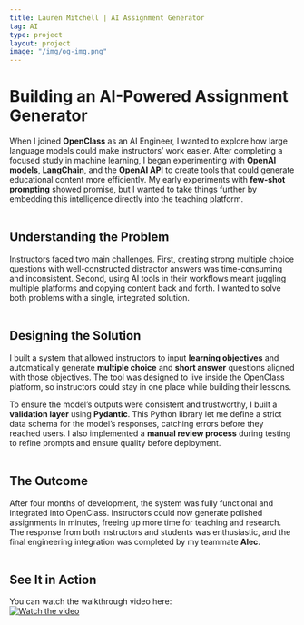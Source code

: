 ```yaml
---
title: Lauren Mitchell | AI Assignment Generator
tag: AI
type: project
layout: project
image: "/img/og-img.png"
---
```


# Building an AI-Powered Assignment Generator

When I joined **OpenClass** as an AI Engineer, I wanted to explore how large language models could make instructors’ work easier. After completing a focused study in machine learning, I began experimenting with **OpenAI models**, **LangChain**, and the **OpenAI API** to create tools that could generate educational content more efficiently. My early experiments with **few-shot prompting** showed promise, but I wanted to take things further by embedding this intelligence directly into the teaching platform.
<br><br>

## Understanding the Problem

Instructors faced two main challenges. First, creating strong multiple choice questions with well-constructed distractor answers was time-consuming and inconsistent. Second, using AI tools in their workflows meant juggling multiple platforms and copying content back and forth. I wanted to solve both problems with a single, integrated solution.
<br><br>

## Designing the Solution

I built a system that allowed instructors to input **learning objectives** and automatically generate **multiple choice** and **short answer** questions aligned with those objectives. The tool was designed to live inside the OpenClass platform, so instructors could stay in one place while building their lessons.

To ensure the model’s outputs were consistent and trustworthy, I built a **validation layer** using **Pydantic**. This Python library let me define a strict data schema for the model’s responses, catching errors before they reached users. I also implemented a **manual review process** during testing to refine prompts and ensure quality before deployment.
<br><br>

## The Outcome

After four months of development, the system was fully functional and integrated into OpenClass. Instructors could now generate polished assignments in minutes, freeing up more time for teaching and research. The response from both instructors and students was enthusiastic, and the final engineering integration was completed by my teammate **Alec**.
<br><br>

## See It in Action

You can watch the walkthrough video here:  
[![Watch the video](https://img.youtube.com/vi/MidtF8TrSLU/0.jpg)](https://www.youtube.com/watch?v=MidtF8TrSLU)


